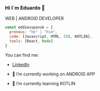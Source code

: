 ### Hi I´m Eduardo 👋
   WEB | ANDROID DEVELOPER
```js
const eddiexspansk = {
  prenous: "he" | "him",
  code: [Javascript, HTML, CSS, KOTLIN],
  tools: [React, Node]
}
```

You can find me: 

- [LinkedIn](https://www.linkedin.com/in/eduardo-pinto-producer)

- 🔭 I’m currently working on ANDROID APP
- 🌱 I’m currently learning KOTLIN

